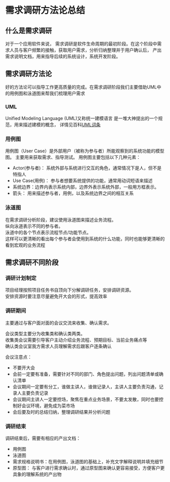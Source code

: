 # 需求调研方法论总结
## 什么是需求调研
对于一个应用软件来说， 需求调研是软件生命周期的最初阶段。在这个阶段中需求人员与客户频繁的接触，获取用户需求，分析归纳整理并于用户确认后，
产出需求说明文档，用来指导后续的系统设计，系统开发阶段。

## 需求调研方法论
好的方法论可以指导工作更高质量的完成。在需求调研阶段我们主要借助UML中的用例图和泳道图来帮我们梳理用户需求

### UML
Unified Modeling Language (UML)又称统一建模语言
是一堆大神提出的一个规范，用来描述建模的概念， 详情见百科[UML词条](https://baike.baidu.com/item/%E7%BB%9F%E4%B8%80%E5%BB%BA%E6%A8%A1%E8%AF%AD%E8%A8%80/3160571?fr=aladdin&fromid=446747&fromtitle=UML)

### 用例图
用例图（User Case）是外部用户（被称为参与者）所能观察到的系统功能的模型图。
主要用来获取需求、指导测试。
用例图主要包括以下几种元素：
- Actor(参与者)： 系统外部与系统进行交互的角色，通常情况下是人，但不是特指人
- Use Case(用例)： 参与者想要系统提供的功能，通常用动词短语来描述
- 系统边界：边界内表示系统内部，边界外表示系统外部，一般用方框表示。
- 箭头： 用来描述参与者，用例，以及系统边界之间的相互关系

### 泳道图
在需求调研分析阶段，建议使用泳道图来描述业务流程。  
纵向泳道表示不同的参与者。  
泳道中的各个节点表示流程节点/功能节点。  
这样可以更清晰的看出每个参与者会使用到系统的什么功能，同时也能够更清晰的看到宏观的业务流程

## 需求调研不同阶段
### 调研计划制定
项目经理按照项目任务书自顶向下分解调研任务，安排调研资源。  
安排资源时要注意尽量避免开大会的形式，提高效率  

### 调研期间
主要通过与客户面对面的会议交流来收集、确认需求。  

会议类型主要分为收集类和确认类两类。  
收集类会议需要引导客户主动介绍业务流程、预期目标、当前业务痛点等  
确认类会议室我方需求人员理解需求后跟客户逐条确认

会议注意点：
- 不要开大会
- 会前一定要有准备，需要针对不同的部门、角色提出问题，列出问题清单或确认清单
- 会议期间一定要有分工，谁做主讲人，谁做记录人，主讲人主要负责沟通，记录人主要负责记录
- 会议期间主讲人一定要控场，聚焦在重点业务场景，不要太发散，同时也要控制好会议环境，避免成为菜市场
- 会后要及时的总结归纳，整理调研结果并分析问题

### 调研结束
调研结束后，需要有相应的产出文档：
- 用例图
- 泳道图
- 需求规格说明书：在用例图，泳道图的基础上，补充文字解释说明并填充细节
- 原型图： 与客户进行需求确认时，通过原型图来确认更容易接受，方便客户更具象的理解系统的产出物
